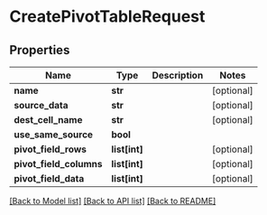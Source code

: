 # CreatePivotTableRequest

## Properties
Name | Type | Description | Notes
------------ | ------------- | ------------- | -------------
**name** | **str** |  | [optional] 
**source_data** | **str** |  | [optional] 
**dest_cell_name** | **str** |  | [optional] 
**use_same_source** | **bool** |  | 
**pivot_field_rows** | **list[int]** |  | [optional] 
**pivot_field_columns** | **list[int]** |  | [optional] 
**pivot_field_data** | **list[int]** |  | [optional] 

[[Back to Model list]](../README.md#documentation-for-models) [[Back to API list]](../README.md#documentation-for-api-endpoints) [[Back to README]](../README.md)


